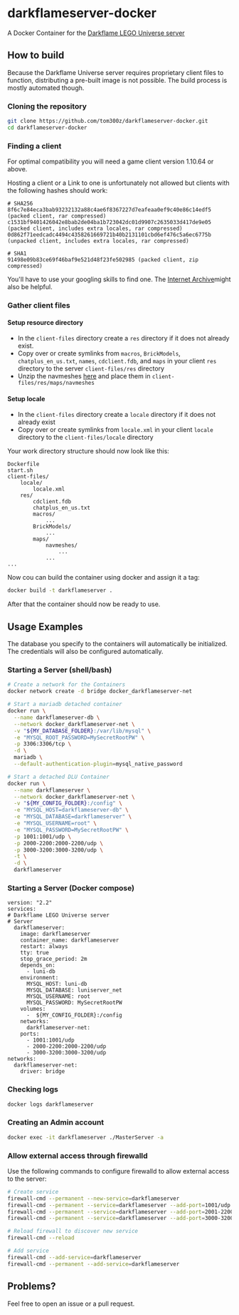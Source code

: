 # darkflameserver-docker
A Docker Container for the [Darkflame LEGO Universe server](https://github.com/DarkflameUniverse/DarkflameServer)

## How to build
Because the Darkflame Universe server requires proprietary client files to function, distributing a pre-built image is not possible. The build process is mostly automated though.

### Cloning the repository
```bash
git clone https://github.com/tom300z/darkflameserver-docker.git
cd darkflameserver-docker
```

### Finding a client

For optimal compatibility you will need a game client version 1.10.64 or above.

Hosting a client or a Link to one is unfortunately not allowed but clients with the following hashes should work:
```
# SHA256 
8f6c7e84eca3bab93232132a88c4ae6f8367227d7eafeaa0ef9c40e86c14edf5 (packed client, rar compressed)
c1531bf9401426042e8bab2de04ba1b723042dc01d9907c2635033d417de9e05 (packed client, includes extra locales, rar compressed)
0d862f71eedcadc4494c4358261669721b40b2131101cbd6ef476c5a6ec6775b (unpacked client, includes extra locales, rar compressed)
  
# SHA1
91498e09b83ce69f46baf9e521d48f23fe502985 (packed client, zip compressed)
```

You'll have to use your googling skills to find one. The [Internet Archive](https://archive.org/search.php)might also be helpful.


### Gather client files
#### Setup resource directory
* In the `client-files` directory create a `res` directory if it does not already exist.
* Copy over or create symlinks from `macros`, `BrickModels`, `chatplus_en_us.txt`, `names`, `cdclient.fdb`, and `maps` in your client `res` directory to the server `client-files/res` directory
* Unzip the navmeshes [here](https://github.com/DarkflameUniverse/DarkflameServer/blob/main/resources/navmeshes.zip) and place them in `client-files/res/maps/navmeshes`

#### Setup locale
* In the `client-files` directory create a `locale` directory if it does not already exist
* Copy over or create symlinks from `locale.xml` in your client `locale` directory to the `client-files/locale` directory

Your work directory structure should now look like this:
```
Dockerfile
start.sh
client-files/
    locale/
        locale.xml
    res/
        cdclient.fdb
        chatplus_en_us.txt
        macros/
            ...
        BrickModels/
            ...
        maps/
            navmeshes/
                ...
            ...
...
```
Now cou can build the container using docker and assign it a tag:
```bash
docker build -t darkflameserver .
```
After that the container should now be ready to use.

## Usage Examples
The database you specify to the containers will automatically be initialized. The credentials will also be configured automatically.
### Starting a Server (shell/bash)
```bash
# Create a network for the Containers
docker network create -d bridge docker_darkflameserver-net  

# Start a mariadb detached container
docker run \
  --name darkflameserver-db \
  --network docker_darkflameserver-net \
  -v "${MY_DATABASE_FOLDER}:/var/lib/mysql" \
  -e "MYSQL_ROOT_PASSWORD=MySecretRootPW" \
  -p 3306:3306/tcp \
  -d \
  mariadb \
  --default-authentication-plugin=mysql_native_password

# Start a detached DLU Container
docker run \
  --name darkflameserver \
  --network docker_darkflameserver-net \
  -v "${MY_CONFIG_FOLDER}:/config" \
  -e "MYSQL_HOST=darkflameserver-db" \
  -e "MYSQL_DATABASE=darkflameserver" \
  -e "MYSQL_USERNAME=root" \
  -e "MYSQL_PASSWORD=MySecretRootPW" \
  -p 1001:1001/udp \
  -p 2000-2200:2000-2200/udp \
  -p 3000-3200:3000-3200/udp \
  -t \
  -d \
  darkflameserver
```
### Starting a Server (Docker compose)
```
version: "2.2"
services:
# Darkflame LEGO Universe server
# Server
  darkflameserver:
    image: darkflameserver
    container_name: darkflameserver
    restart: always
    tty: true
    stop_grace_period: 2m
    depends_on:
      - luni-db
    environment:
      MYSQL_HOST: luni-db
      MYSQL_DATABASE: luniserver_net
      MYSQL_USERNAME: root
      MYSQL_PASSWORD: MySecretRootPW
    volumes:
      -  ${MY_CONFIG_FOLDER}:/config
    networks:
      darkflameserver-net:
    ports:
      - 1001:1001/udp
      - 2000-2200:2000-2200/udp
      - 3000-3200:3000-3200/udp
networks:
  darkflameserver-net:
    driver: bridge
```
### Checking logs
```bash
docker logs darkflameserver
```
### Creating an Admin account
```bash
docker exec -it darkflameserver ./MasterServer -a
```

### Allow external access through firewalld
Use the following commands to configure firewalld to allow external access to the server:
```bash
# Create service
firewall-cmd --permanent --new-service=darkflameserver
firewall-cmd --permanent --service=darkflameserver --add-port=1001/udp
firewall-cmd --permanent --service=darkflameserver --add-port=2001-2200/udp
firewall-cmd --permanent --service=darkflameserver --add-port=3000-3200/udp

# Reload firewall to discover new service
firewall-cmd --reload

# Add service
firewall-cmd --add-service=darkflameserver
firewall-cmd --permanent --add-service=darkflameserver
```

## Problems?
Feel free to open an issue or a pull request.
